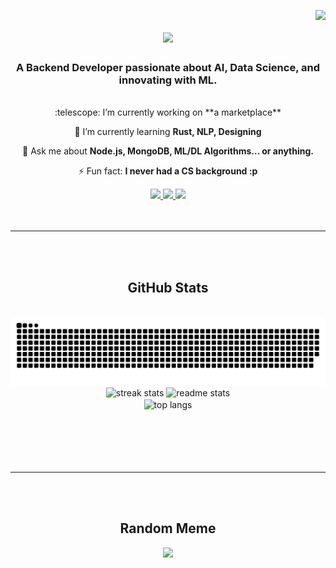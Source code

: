 <img
  align="right"
  src="https://visitor-badge.laobi.icu/badge?page_id=itsamziii.itsamziii"
/>

<h1 align="center">
  <img
    src="https://readme-typing-svg.herokuapp.com/?font=Fira+Code&weight=600&size=35%C2%A2er=true&vCenter=true&center=true&width=500&height=70&duration=3000&lines=Hey+There!+%F0%9F%99%8B%E2%80%8D%E2%99%82%EF%B8%8F;+I%27m+Amaan+a.k.a+Amziii!;"
  />
</h1>

<h3 align="center">
  A Backend Developer passionate about AI, Data Science, and innovating with ML.
</h3>

<br />

<div align="center">
  :telescope: I’m currently working on **a marketplace**
  
  :seedling: I’m currently learning **Rust, NLP, Designing** 
  
  :speech_balloon: Ask me about **Node.js, MongoDB, ML/DL Algorithms... or anything.** 
  
  :zap: Fun fact: **I never had a CS background :p**
</div>

<div align="center">
  <a
    href="https://www.linkedin.com/in/mohammad-amaan-791bb6b7/"
    target="_blank"
  >
    <img
      src="https://img.shields.io/badge/LinkedIn-0077B5?style=for-the-badge&logo=linkedin&logoColor=white"
      target="_blank"
    />
  </a>
  <a href="https://www.kaggle.com/ItsAmziii" target="_blank">
    <img
      src="https://img.shields.io/badge/Kaggle-ffffff?style=for-the-badge&logo=kaggle&logoColor=blue"
      target="_blank"
    />
  </a>
  <a href="https://discordapp.com/users/752841321303244941" target="_blank">
    <img
      src="https://img.shields.io/badge/Discord-738ADB?style=for-the-badge&logo=discord&logoColor=white"
      target="_blank"
    />
  </a>
</div>

<br />
<br />

<hr />

<br />
<br />

<div align="center">
  <h2>GitHub Stats</h2>
  <br />
  <img
    alt="snakey"
    src="https://raw.githubusercontent.com/itsamziii/itsamziii/output/github-contribution-grid-snake.svg"
  />
  <br />
  <div align="center">
    <img
      width="390"
      src="https://github-readme-streak-stats-itsamziii.vercel.app/?user=itsamziii&count_private=true&theme=react&border_radius=10"
      alt="streak stats"
    />
    <img
      width="390"
      src="https://github-readme-stats-itsamziii.vercel.app/api?username=itsamziii&count_private=true&show_icons=true&theme=react&rank_icon=github&border_radius=10"
      alt="readme stats"
    />
    <br />
    <img
      width="325"
      align="center"
      src="https://github-readme-stats-itsamziii.vercel.app/api/top-langs/?username=itsamziii&hide=HTML&langs_count=8&layout=compact&theme=react&border_radius=10&size_weight=0.5&count_weight=0.5&exclude_repo=github-readme-stats"
      alt="top langs"
    />
  </div>
  <br /><br /><br />
</div>

<br />
<br />

<hr />

<br />
<br />

<div align="center">
  <h2>Random Meme</h2>
  <img src="https://randommeme-five.vercel.app/" style="height: 400px" />
</div>
